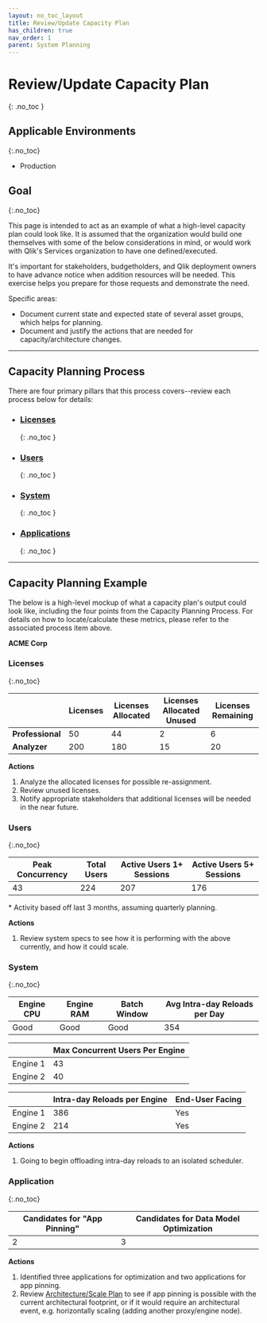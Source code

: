 ```yaml
---
layout: no_toc_layout
title: Review/Update Capacity Plan
has_children: true
nav_order: 1
parent: System Planning
---
```


# Review/Update Capacity Plan
{: .no_toc }

## Applicable Environments
{:.no_toc}

- Production

## Goal
{:.no_toc}

This page is intended to act as an example of what a high-level capacity plan could look like. It is assumed that the organization would build one themselves with some of the below considerations in mind, or would work with Qlik's Services organization to have one defined/executed.

It's important for stakeholders, budgetholders, and Qlik deployment owners to have advance notice when addition resources will be needed. This exercise helps you prepare for those requests and demonstrate the need. 

Specific areas:
- Document current state and expected state of several asset groups, which helps for planning.
- Document and justify the actions that are needed for capacity/architecture changes.

-------------------------

## Capacity Planning Process

There are four primary pillars that this process covers--review each process below for details:

*   ### [Licenses](review_update_capacity_plan/licenses.md)
    {: .no_toc }
*   ### [Users](review_update_capacity_plan/users.md)
    {: .no_toc }
*   ### [System](review_update_capacity_plan/system.md)
    {: .no_toc }
*   ### [Applications](review_update_capacity_plan/applications.md)
    {: .no_toc }

-------------------------

## Capacity Planning Example

The below is a high-level mockup of what a capacity plan's output could look like, including the four points from the Capacity Planning Process. For details on how to locate/calculate these metrics, please refer to the associated process item above.

**ACME Corp**


### Licenses
{:.no_toc}

|                  | Licenses | Licenses Allocated | Licenses Allocated Unused | Licenses Remaining |
|------------------|----------|--------------------|---------------------------|--------------------|
| **Professional** | 50       | 44                 | 2                         | 6                  |
| **Analyzer**     | 200      | 180                | 15                        | 20                 |

**Actions**

1. Analyze the allocated licenses for possible re-assignment.
2. Review unused licenses.
3. Notify appropriate stakeholders that additional licenses will be needed in the near future.

### Users
{:.no_toc}

| Peak Concurrency | Total Users | Active Users 1+ Sessions | Active Users 5+ Sessions |
|------------------|-------------|--------------------------|--------------------------|
| 43               | 224         | 207                      | 176                      |

\* Activity based off last 3 months, assuming quarterly planning.

**Actions**

1. Review system specs to see how it is performing with the above currently, and how it could scale.

### System
{:.no_toc}

| Engine CPU | Engine RAM |  Batch Window | Avg Intra-day Reloads per Day |
|------------|------------|---------------|-------------------------------|
| Good       | Good       | Good          | 354                           |

| 	         | Max Concurrent Users Per Engine |
|------------|---------------------------------|
| Engine 1   | 43			                   |
| Engine 2   | 40			                   |

| 	         | Intra-day Reloads per Engine | End-User Facing |
|------------|------------------------------|-----------------|
| Engine 1   | 386			                | Yes	          |
| Engine 2   | 214			                | Yes 	          |

**Actions**

1. Going to begin offloading intra-day reloads to an isolated scheduler.

### Application
{:.no_toc}

| Candidates for "App Pinning" | Candidates for Data Model Optimization |
|------------------------------|----------------------------------------|
| 2                            | 3                                      |

**Actions**

1. Identified three applications for optimization and two applications for app pinning.
2. Review [Architecture/Scale Plan](review_architecture_scale_plan.md) to see if app pinning is possible with the current architectural footprint, or if it would require an architectural event, e.g. horizontally scaling (adding another proxy/engine node).
